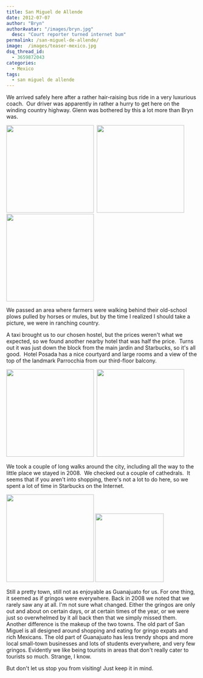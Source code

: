 ```yaml
---
title: San Miguel de Allende
date: 2012-07-07
author: "Bryn"
authorAvatar: "/images/bryn.jpg"
  desc: "Court reporter turned internet bum"
permalink: /san-miguel-de-allende/
image:  /images/teaser-mexico.jpg
dsq_thread_id:
  - 3659872043
categories:
  - Mexico
tags:
  - san miguel de allende
---
```

We arrived safely here after a rather hair-raising bus ride in a very luxurious coach.  Our driver was apparently in rather a hurry to get here on the winding country highway. Glenn was bothered by this a lot more than Bryn was.

<img src="https://media.tumblr.com/tumblr_m6ro7cTg9T1qzu24w.jpg" alt="" width="230" />  <img src="https://media.tumblr.com/tumblr_m6rojdhFEt1qzu24w.jpg" alt="" width="230" /><img src="https://media.tumblr.com/tumblr_m6rom6OO8X1qzu24w.jpg" alt="" width="230" />

We passed an area where farmers were walking behind their old-school plows pulled by horses or mules, but by the time I realized I should take a picture, we were in ranching country.

A taxi brought us to our chosen hostel, but the prices weren't what we expected, so we found another nearby hotel that was half the price.  Turns out it was just down the block from the main jardin and Starbucks, so it's all good.  Hotel Posada has a nice courtyard and large rooms and a view of the top of the landmark Parrocchia from our third-floor balcony.

<img src="https://media.tumblr.com/tumblr_m6rp8dq8ZG1qzu24w.jpg" alt="" width="230" />  <img src="https://media.tumblr.com/tumblr_m6rpaxH9Sn1qzu24w.jpg" alt="" width="230" />

We took a couple of long walks around the city, including all the way to the little place we stayed in 2008.  We checked out a couple of cathedrals.  It seems that if you aren't into shopping, there's not a lot to do here, so we spent a lot of time in Starbucks on the Internet.

<img src="https://media.tumblr.com/tumblr_m6rpmwAK611qzu24w.jpg" alt="" width="230" /> <img src="https://media.tumblr.com/tumblr_m6rpx8mxO11qzu24w.jpg" alt="" width="180" />

Still a pretty town, still not as enjoyable as Guanajuato for us. For one thing, it seemed as if gringos were everywhere. Back in 2008 we noted that we rarely saw any at all. I'm not sure what changed. Either the gringos are only out and about on certain days, or at certain times of the year, or we were just so overwhelmed by it all back then that we simply missed them. Another difference is the makeup of the two towns. The old part of San Miguel is all designed around shopping and eating for gringo expats and rich Mexicans. The old part of Guanajuato has less trendy shops and more local small-town businesses and lots of students everywhere, and very few gringos. Evidently we like being tourists in areas that don't really cater to tourists so much. Strange, I know.

But don't let us stop you from visiting! Just keep it in mind.